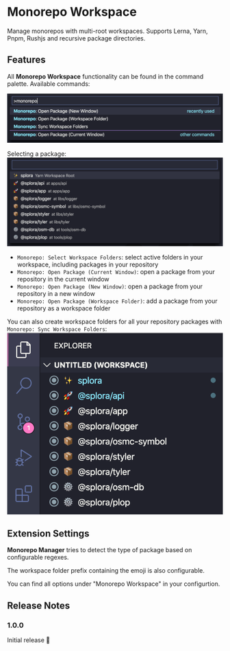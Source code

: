 # Monorepo Workspace

Manage monorepos with multi-root workspaces. Supports Lerna, Yarn, Pnpm, Rushjs and recursive package directories.

## Features

All **Monorepo Workspace** functionality can be found in the command palette. Available commands:

![Commands](images/commands.png)

Selecting a package:
![Commands](images/list.png)

* `Monorepo: Select Workspace Folders`: select active folders in your workspace, including packages in your repository
* `Monorepo: Open Package (Current Window)`: open a package from your repository in the current window
* `Monorepo: Open Package (New Window)`: open a package from your repository in a new window
* `Monorepo: Open Package (Workspace Folder)`: add a package from your repository as a workspace folder

You can also create workspace folders for all your repository packages with `Monorepo: Sync Workspace Folders`:
![Commands](images/explorer.png)

## Extension Settings

**Monorepo Manager** tries to detect the type of package based on configurable regexes.

The workspace folder prefix containing the emoji is also configurable.

You can find all options under "Monorepo Workspace" in your configurtion.

## Release Notes

### 1.0.0

Initial release :tada:
